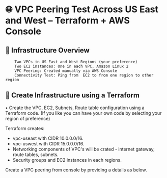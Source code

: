 # 🌐 VPC Peering Test Across US East and West – Terraform + AWS Console

## 🧱 Infrastructure Overview
        Two VPCs in US East and West Regions (your preference)
        Two EC2 instances: One in each VPC, Amazon Linux 2
        VPC Peering: Created manually via AWS Console
        Connectivity Test: Ping from  EC2 to from one region to other region

## 🚀 Create Infrastructure using a Terraform

• 	Create the VPC, EC2, Subnets, Route table configuration using a Terraform code. (If you like you can have your own code by selecting your region of preference)

Terraform creates:
- vpc-useast with CIDR 10.0.0.0/16.
- vpc-uswest with CIDR 15.0.0.0/16.
- Networking components of VPC's will be crated - internet gateway, route tables, subnets.
- Security groups and EC2 instances in each regions.


Create a VPC peering from console by providing a details as below. 





  
